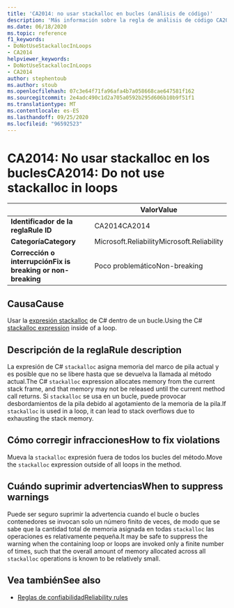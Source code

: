 ```yaml
---
title: 'CA2014: no usar stackalloc en bucles (análisis de código)'
description: 'Más información sobre la regla de análisis de código CA2014: no usar stackalloc en bucles'
ms.date: 06/18/2020
ms.topic: reference
f1_keywords:
- DoNotUseStackallocInLoops
- CA2014
helpviewer_keywords:
- DoNotUseStackallocInLoops
- CA2014
author: stephentoub
ms.author: stoub
ms.openlocfilehash: 07c3e64f71fa96afa4b7a058668cae647581f162
ms.sourcegitcommit: 2e4adc490c1d2a705a0592b295d606b10b9f51f1
ms.translationtype: MT
ms.contentlocale: es-ES
ms.lasthandoff: 09/25/2020
ms.locfileid: "96592523"
---
```

# <a name="ca2014-do-not-use-stackalloc-in-loops"></a><span data-ttu-id="c427c-103">CA2014: No usar stackalloc en los bucles</span><span class="sxs-lookup"><span data-stu-id="c427c-103">CA2014: Do not use stackalloc in loops</span></span>

| | <span data-ttu-id="c427c-104">Valor</span><span class="sxs-lookup"><span data-stu-id="c427c-104">Value</span></span> |
|-|-|
| <span data-ttu-id="c427c-105">**Identificador de la regla**</span><span class="sxs-lookup"><span data-stu-id="c427c-105">**Rule ID**</span></span> |<span data-ttu-id="c427c-106">CA2014</span><span class="sxs-lookup"><span data-stu-id="c427c-106">CA2014</span></span>|
| <span data-ttu-id="c427c-107">**Categoría**</span><span class="sxs-lookup"><span data-stu-id="c427c-107">**Category**</span></span> |<span data-ttu-id="c427c-108">Microsoft.Reliability</span><span class="sxs-lookup"><span data-stu-id="c427c-108">Microsoft.Reliability</span></span>|
| <span data-ttu-id="c427c-109">**Corrección o interrupción**</span><span class="sxs-lookup"><span data-stu-id="c427c-109">**Fix is breaking or non-breaking**</span></span> |<span data-ttu-id="c427c-110">Poco problemático</span><span class="sxs-lookup"><span data-stu-id="c427c-110">Non-breaking</span></span>|

## <a name="cause"></a><span data-ttu-id="c427c-111">Causa</span><span class="sxs-lookup"><span data-stu-id="c427c-111">Cause</span></span>

<span data-ttu-id="c427c-112">Usar la [expresión stackalloc](../../../csharp/language-reference/operators/stackalloc.md) de C# dentro de un bucle.</span><span class="sxs-lookup"><span data-stu-id="c427c-112">Using the C# [stackalloc expression](../../../csharp/language-reference/operators/stackalloc.md) inside of a loop.</span></span>

## <a name="rule-description"></a><span data-ttu-id="c427c-113">Descripción de la regla</span><span class="sxs-lookup"><span data-stu-id="c427c-113">Rule description</span></span>

<span data-ttu-id="c427c-114">La expresión de C# `stackalloc` asigna memoria del marco de pila actual y es posible que no se libere hasta que se devuelva la llamada al método actual.</span><span class="sxs-lookup"><span data-stu-id="c427c-114">The C# `stackalloc` expression allocates memory from the current stack frame, and that memory may not be released until the current method call returns.</span></span> <span data-ttu-id="c427c-115">Si `stackalloc` se usa en un bucle, puede provocar desbordamientos de la pila debido al agotamiento de la memoria de la pila.</span><span class="sxs-lookup"><span data-stu-id="c427c-115">If `stackalloc` is used in a loop, it can lead to stack overflows due to exhausting the stack memory.</span></span>

## <a name="how-to-fix-violations"></a><span data-ttu-id="c427c-116">Cómo corregir infracciones</span><span class="sxs-lookup"><span data-stu-id="c427c-116">How to fix violations</span></span>

<span data-ttu-id="c427c-117">Mueva la `stackalloc` expresión fuera de todos los bucles del método.</span><span class="sxs-lookup"><span data-stu-id="c427c-117">Move the `stackalloc` expression outside of all loops in the method.</span></span>

## <a name="when-to-suppress-warnings"></a><span data-ttu-id="c427c-118">Cuándo suprimir advertencias</span><span class="sxs-lookup"><span data-stu-id="c427c-118">When to suppress warnings</span></span>

<span data-ttu-id="c427c-119">Puede ser seguro suprimir la advertencia cuando el bucle o bucles contenedores se invocan solo un número finito de veces, de modo que se sabe que la cantidad total de memoria asignada en todas `stackalloc` las operaciones es relativamente pequeña.</span><span class="sxs-lookup"><span data-stu-id="c427c-119">It may be safe to suppress the warning when the containing loop or loops are invoked only a finite number of times, such that the overall amount of memory allocated across all `stackalloc` operations is known to be relatively small.</span></span>

## <a name="see-also"></a><span data-ttu-id="c427c-120">Vea también</span><span class="sxs-lookup"><span data-stu-id="c427c-120">See also</span></span>

- [<span data-ttu-id="c427c-121">Reglas de confiabilidad</span><span class="sxs-lookup"><span data-stu-id="c427c-121">Reliability rules</span></span>](reliability-warnings.md)
